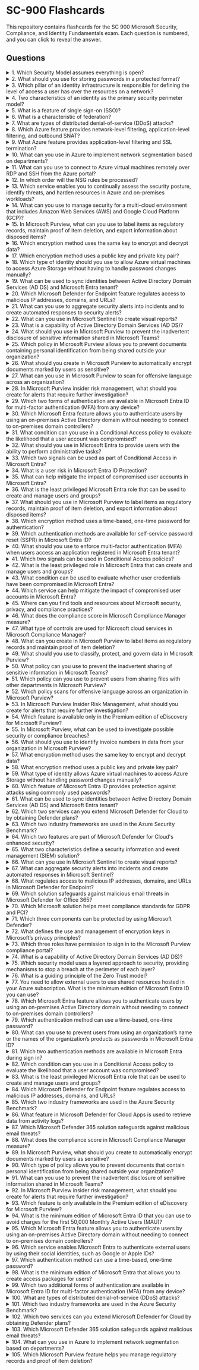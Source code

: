 <title>SC-900 Flashcards | Microsoft Security, Compliance, and Identity Exam Prep</title>
<meta name="description" content="SC-900 Microsoft Security, Compliance, and Identity exam flashcards. Study questions and answers to help you prepare for the SC-900 certification exam.">

# SC-900 Flashcards

This repository contains flashcards for the SC 900 Microsoft Security, Compliance, and Identity Fundamentals exam. Each question is numbered, and you can click to reveal the answer.

## Questions

<details>
  <summary>1. Which Security Model assumes everything is open?</summary>
  Zero Trust
</details>

<details>
  <summary>2. What should you use for storing passwords in a protected format?</summary>
  Hashing
</details>

<details>
  <summary>3. Which pillar of an identity infrastructure is responsible for defining the level of access a user has over the resources on a network?</summary>
  Authorization
</details>

<details>
  <summary>4. Two characteristics of an identity as the primary security perimeter model?</summary>
  1. Software as a service (SaaS) applications for business-critical workloads can be hosted outside of a corporate network.
  2. Bring your own device (BYOD) can be used to complete corporate tasks.
</details>

<details>
  <summary>5. What is a feature of single sign-on (SSO)?</summary>
  Uses one credential to access multiple applications or resources.
</details>

<details>
  <summary>6. What is a characteristic of federation?</summary>
  Federation enables access to services across organizations.
</details>

<details>
  <summary>7. What are types of distributed denial-of-service (DDoS) attacks?</summary>
  Resource layer attacks, protocol attacks, and volumetric attacks.
</details>

<details>
  <summary>8. Which Azure feature provides network-level filtering, application-level filtering, and outbound SNAT?</summary>
  Azure Firewall
</details>

<details>
  <summary>9. What Azure feature provides application-level filtering and SSL termination?</summary>
  Azure Web Application Firewall (WAF)
</details>

<details>
  <summary>10. What can you use in Azure to implement network segmentation based on departments?</summary>
  Virtual Networks
</details>

<details>
  <summary>11. What can you use to connect to Azure virtual machines remotely over RDP and SSH from the Azure portal?</summary>
  Azure Bastion
</details>

<details>
  <summary>12. In which order will the NSG rules be processed?</summary>
  1. AllowVNetInBound
  2. AllowAzureLoadBalancerInBound
  3. DenyAllInBound
</details>

<details>
  <summary>13. Which service enables you to continually assess the security posture, identify threats, and harden resources in Azure and on-premises workloads?</summary>
  Microsoft Defender for Cloud
</details>

<details>
  <summary>14. What can you use to manage security for a multi-cloud environment that includes Amazon Web Services (AWS) and Google Cloud Platform (GCP)?</summary>
  Microsoft Defender for Cloud
</details>

<details>
  <summary>15. In Microsoft Purview, what can you use to label items as regulatory records, maintain proof of item deletion, and export information about disposed items?</summary>
  A retention label and a retention label policy.
</details>

<details>
  <summary>16. Which encryption method uses the same key to encrypt and decrypt data?</summary>
  Symmetric Encryption
</details>

<details>
  <summary>17. Which encryption method uses a public key and private key pair?</summary>
  Asymmetric Encryption
</details>

<details>
  <summary>18. Which type of identity should you use to allow Azure virtual machines to access Azure Storage without having to handle password changes manually?</summary>
  Managed Identity
</details>

<details>
  <summary>19. What can be used to sync identities between Active Directory Domain Services (AD DS) and Microsoft Entra tenant?</summary>
  Microsoft Entra Connect
</details>

<details>
  <summary>20. Which Microsoft Defender for Endpoint feature regulates access to malicious IP addresses, domains, and URLs?</summary>
  Attack Surface Reduction (ASR)
</details>

<details>
  <summary>21. What can you use to aggregate security alerts into incidents and to create automated responses to security alerts?</summary>
  Microsoft Sentinel
</details>

<details>
  <summary>22. What can you use in Microsoft Sentinel to create visual reports?</summary>
  Workbooks
</details>

<details>
  <summary>23. What is a capability of Active Directory Domain Services (AD DS)?</summary>
  Manages on-premises systems by using a single identity per user.
</details>

<details>
  <summary>24. What should you use in Microsoft Purview to prevent the inadvertent disclosure of sensitive information shared in Microsoft Teams?</summary>
  Microsoft Purview data loss prevention (DLP) policies.
</details>

<details>
  <summary>25. Which policy in Microsoft Purview allows you to prevent documents containing personal identification from being shared outside your organization?</summary>
  Data Loss Prevention (DLP) policy.
</details>

<details>
  <summary>26. What should you create in Microsoft Purview to automatically encrypt documents marked by users as sensitive?</summary>
  A sensitivity label and a sensitivity label policy.
</details>

<details>
  <summary>27. What can you use in Microsoft Purview to scan for offensive language across an organization?</summary>
  Communication compliance.
</details>

<details>
  <summary>28. In Microsoft Purview insider risk management, what should you create for alerts that require further investigation?</summary>
  A case.
</details>

<details>
  <summary>29. Which two forms of authentication are available in Microsoft Entra ID for multi-factor authentication (MFA) from any device?</summary>
  1. Microsoft Authenticator app  
  2. Voice Call
</details>

<details>
  <summary>30. Which Microsoft Entra feature allows you to authenticate users by using an on-premises Active Directory domain without needing to connect to on-premises domain controllers?</summary>
  Password hash synchronization.
</details>

<details>
  <summary>31. What condition can you use in a Conditional Access policy to evaluate the likelihood that a user account was compromised?</summary>
  User risk.
</details>

<details>
  <summary>32. What should you use in Microsoft Entra to provide users with the ability to perform administrative tasks?</summary>
  Roles.
</details>

<details>
  <summary>33. Which two signals can be used as part of Conditional Access in Microsoft Entra?</summary>
  1. Group membership  
  2. Device platform
</details>

<details>
  <summary>34. What is a user risk in Microsoft Entra ID Protection?</summary>
  Leaked credentials.
</details>

<details>
  <summary>35. What can help mitigate the impact of compromised user accounts in Microsoft Entra?</summary>
  Microsoft Entra ID Protection.
</details>

<details>
  <summary>36. What is the least privileged Microsoft Entra role that can be used to create and manage users and groups?</summary>
  User Administrator.
</details>

<details>
  <summary>37. What should you use in Microsoft Purview to label items as regulatory records, maintain proof of item deletion, and export information about disposed items?</summary>
  A retention label and a retention label policy.
</details>

<details>
  <summary>38. Which encryption method uses a time-based, one-time password for authentication?</summary>
  OATH hardware tokens.
</details>

<details>
  <summary>39. Which authentication methods are available for self-service password reset (SSPR) in Microsoft Entra ID?</summary>
  1. Security questions  
  2. Email
</details>

<details>
  <summary>40. What should you use to enforce multi-factor authentication (MFA) when users access an application registered in Microsoft Entra tenant?</summary>
  Conditional Access.
</details>

<details>
  <summary>41. Which two signals can be used in Conditional Access policies?</summary>
  1. Group membership  
  2. Device platform
</details>

<details>
  <summary>42. What is the least privileged role in Microsoft Entra that can create and manage users and groups?</summary>
  User Administrator.
</details>

<details>
  <summary>43. What condition can be used to evaluate whether user credentials have been compromised in Microsoft Entra?</summary>
  Leaked credentials.
</details>

<details>
  <summary>44. Which service can help mitigate the impact of compromised user accounts in Microsoft Entra?</summary>
  Microsoft Entra ID Protection.
</details>

<details>
  <summary>45. Where can you find tools and resources about Microsoft security, privacy, and compliance practices?</summary>
  Microsoft Service Trust Portal.
</details>

<details>
  <summary>46. What does the compliance score in Microsoft Compliance Manager measure?</summary>
  An organization’s progress toward implementing controls.
</details>

<details>
  <summary>47. What type of controls are used for Microsoft cloud services in Microsoft Compliance Manager?</summary>
  Microsoft-managed controls.
</details>

<details>
  <summary>48. What can you create in Microsoft Purview to label items as regulatory records and maintain proof of item deletion?</summary>
  A retention label and a retention label policy.
</details>

<details>
  <summary>49. What should you use to classify, protect, and govern data in Microsoft Purview?</summary>
  Microsoft Purview Information Protection and Data Lifecycle Management.
</details>

<details>
  <summary>50. What policy can you use to prevent the inadvertent sharing of sensitive information in Microsoft Teams?</summary>
  Data Loss Prevention (DLP) policy.
</details>

<details>
  <summary>51. Which policy can you use to prevent users from sharing files with other departments in Microsoft Purview?</summary>
  Information barrier policy.
</details>

<details>
  <summary>52. Which policy scans for offensive language across an organization in Microsoft Purview?</summary>
  Communication compliance policy.
</details>

<details>
  <summary>53. In Microsoft Purview Insider Risk Management, what should you create for alerts that require further investigation?</summary>
  A case.
</details>

<details>
  <summary>54. Which feature is available only in the Premium edition of eDiscovery for Microsoft Purview?</summary>
  Assigning custodians.
</details>

<details>
  <summary>55. In Microsoft Purview, what can be used to investigate possible security or compliance breaches?</summary>
  Audit (Premium).
</details>

<details>
  <summary>56. What should you use to identify invoice numbers in data from your organization in Microsoft Purview?</summary>
  Sensitive info types.
</details>

<details>
  <summary>57. What encryption method uses the same key to encrypt and decrypt data?</summary>
  Symmetric encryption.
</details>

<details>
  <summary>58. What encryption method uses a public key and private key pair?</summary>
  Asymmetric encryption.
</details>

<details>
  <summary>59. What type of identity allows Azure virtual machines to access Azure Storage without handling password changes manually?</summary>
  Managed identity.
</details>

<details>
  <summary>60. Which feature of Microsoft Entra ID provides protection against attacks using commonly used passwords?</summary>
  Microsoft Entra Password Protection.
</details>

<details>
  <summary>61. What can be used to sync identities between Active Directory Domain Services (AD DS) and Microsoft Entra tenant?</summary>
  Microsoft Entra Connect.
</details>

<details>
  <summary>62. Which two services can you extend Microsoft Defender for Cloud to by obtaining Defender plans?</summary>
  1. Azure App Service  
  2. Azure Storage
</details>

<details>
  <summary>63. Which two industry frameworks are used in the Azure Security Benchmark?</summary>
  1. Center for Internet Security (CIS)  
  2. National Institute of Standards and Technology (NIST)
</details>

<details>
  <summary>64. Which two features are part of Microsoft Defender for Cloud's enhanced security?</summary>
  1. Endpoint detection and response (EDR)  
  2. Vulnerability scanning for SQL resources
</details>

<details>
  <summary>65. What two characteristics define a security information and event management (SIEM) solution?</summary>
  1. Collection of data from IT estate  
  2. Correlation of data
</details>

<details>
  <summary>66. What can you use in Microsoft Sentinel to create visual reports?</summary>
  Workbooks.
</details>

<details>
  <summary>67. What can aggregate security alerts into incidents and create automated responses in Microsoft Sentinel?</summary>
  Microsoft Sentinel.
</details>

<details>
  <summary>68. What regulates access to malicious IP addresses, domains, and URLs in Microsoft Defender for Endpoint?</summary>
  Attack Surface Reduction (ASR).
</details>

<details>
  <summary>69. Which solution safeguards against malicious email threats in Microsoft Defender for Office 365?</summary>
  Microsoft Defender for Office 365.
</details>

<details>
  <summary>70. Which Microsoft solution helps meet compliance standards for GDPR and PCI?</summary>
  Microsoft Defender for Cloud Apps.
</details>

<details>
  <summary>71. Which three components can be protected by using Microsoft Defender?</summary>
  1. Identity  
  2. Endpoints  
  3. Applications
</details>

<details>
  <summary>72. What defines the use and management of encryption keys in Microsoft’s privacy principles?</summary>
  Security.
</details>

<details>
  <summary>73. Which three roles have permission to sign in to the Microsoft Purview compliance portal?</summary>
  1. Global Administrator  
  2. Compliance Administrator  
  3. Compliance Data Administrator
</details>

<details>
  <summary>74. What is a capability of Active Directory Domain Services (AD DS)?</summary>
  Manages on-premises systems by using a single identity per user.
</details>

<details>
  <summary>75. Which security model uses a layered approach to security, providing mechanisms to stop a breach at the perimeter of each layer?</summary>
  Defense in depth.
</details>

<details>
  <summary>76. What is a guiding principle of the Zero Trust model?</summary>
  Verify explicitly.
</details>

<details>
  <summary>77. You need to allow external users to use shared resources hosted in your Azure subscription. What is the minimum edition of Microsoft Entra ID you can use?</summary>
  Microsoft Entra ID P1.
</details>

<details>
  <summary>78. Which Microsoft Entra feature allows you to authenticate users by using an on-premises Active Directory domain without needing to connect to on-premises domain controllers?</summary>
  Password hash synchronization.
</details>

<details>
  <summary>79. Which authentication method can use a time-based, one-time password?</summary>
  OATH hardware tokens.
</details>

<details>
  <summary>80. What can you use to prevent users from using an organization’s name or the names of the organization’s products as passwords in Microsoft Entra ID?</summary>
  Microsoft Entra Password Protection.
</details>

<details>
  <summary>81. Which two authentication methods are available in Microsoft Entra during sign in?</summary>
  1. Password  
  2. SMS-based authentication.
</details>

<details>
  <summary>82. Which condition can you use in a Conditional Access policy to evaluate the likelihood that a user account was compromised?</summary>
  User risk.
</details>

<details>
  <summary>83. What is the least privileged Microsoft Entra role that can be used to create and manage users and groups?</summary>
  User Administrator.
</details>

<details>
  <summary>84. Which Microsoft Defender for Endpoint feature regulates access to malicious IP addresses, domains, and URLs?</summary>
  Attack Surface Reduction (ASR).
</details>

<details>
  <summary>85. Which two industry frameworks are used in the Azure Security Benchmark?</summary>
  1. Center for Internet Security (CIS)  
  2. National Institute of Standards and Technology (NIST).
</details>

<details>
  <summary>86. What feature in Microsoft Defender for Cloud Apps is used to retrieve data from activity logs?</summary>
  App connectors.
</details>

<details>
  <summary>87. Which Microsoft Defender 365 solution safeguards against malicious email threats?</summary>
  Microsoft Defender for Office 365.
</details>

<details>
  <summary>88. What does the compliance score in Microsoft Compliance Manager measure?</summary>
  An organization’s progress toward implementing controls.
</details>

<details>
  <summary>89. In Microsoft Purview, what should you create to automatically encrypt documents marked by users as sensitive?</summary>
  A sensitivity label and a sensitivity label policy.
</details>

<details>
  <summary>90. Which type of policy allows you to prevent documents that contain personal identification from being shared outside your organization?</summary>
  Data loss prevention (DLP) policy.
</details>

<details>
  <summary>91. What can you use to prevent the inadvertent disclosure of sensitive information shared in Microsoft Teams?</summary>
  Microsoft Purview data loss prevention (DLP) policies.
</details>

<details>
  <summary>92. In Microsoft Purview insider risk management, what should you create for alerts that require further investigation?</summary>
  A case.
</details>

<details>
  <summary>93. Which feature is only available in the Premium edition of eDiscovery for Microsoft Purview?</summary>
  Assigning custodians.
</details>

<details>
  <summary>94. What is the minimum edition of Microsoft Entra ID that you can use to avoid charges for the first 50,000 Monthly Active Users (MAU)?</summary>
  Microsoft Entra ID P1
</details>

<details>
  <summary>95. Which Microsoft Entra feature allows you to authenticate users by using an on-premises Active Directory domain without needing to connect to on-premises domain controllers?</summary>
  Password hash synchronization
</details>

<details>
  <summary>96. Which service enables Microsoft Entra to authenticate external users by using their social identities, such as Google or Apple IDs?</summary>
  Microsoft Entra External ID
</details>

<details>
  <summary>97. Which authentication method can use a time-based, one-time password?</summary>
  OATH hardware tokens
</details>

<details>
  <summary>98. What is the minimum edition of Microsoft Entra that allows you to create access packages for users?</summary>
  Microsoft Entra ID P2
</details>

<details>
  <summary>99. Which two additional forms of authentication are available in Microsoft Entra ID for multi-factor authentication (MFA) from any device?</summary>
  - Microsoft Authenticator app
  - Voice Call
</details>

<details>
  <summary>100. What are types of distributed denial-of-service (DDoS) attacks?</summary>
  - Resource layer attacks
  - Protocol attacks
  - Volumetric attacks
</details>

<details>
  <summary>101. Which two industry frameworks are used in the Azure Security Benchmark?</summary>
  - Center for Internet Security (CIS)
  - National Institute of Standards and Technology (NIST)
</details>

<details>
  <summary>102. Which two services can you extend Microsoft Defender for Cloud by obtaining Defender plans?</summary>
  - Azure App Service
  - Azure Storage
</details>

<details>
  <summary>103. Which Microsoft Defender 365 solution safeguards against malicious email threats?</summary>
  Microsoft Defender for Office 365
</details>

<details>
  <summary>104. What can you use in Azure to implement network segmentation based on departments?</summary>
  Virtual Networks
</details>

<details>
  <summary>105. Which Microsoft Purview feature helps you manage regulatory records and proof of item deletion?</summary>
  A retention label and a retention label policy
</details>
